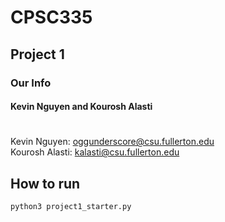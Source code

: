 # CPSC335
## Project 1
### Our Info
#### Kevin Nguyen and Kourosh Alasti
#
Kevin Nguyen: oggunderscore@csu.fullerton.edu 
<br/>
Kourosh Alasti: kalasti@csu.fullerton.edu

## How to run
```python3 project1_starter.py```
